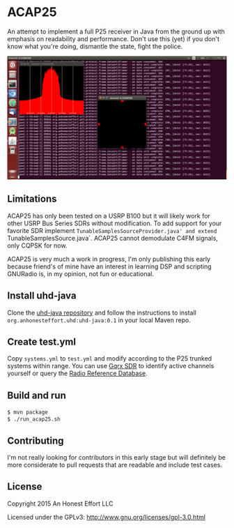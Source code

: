 # ACAP25

An attempt to implement a full P25 receiver in Java from the ground up
with emphasis on readability and performance. Don't use this (yet) if you
don't know what you're doing, dismantle the state, fight the police.

![acap25 preview](/plots.png)

## Limitations
ACAP25 has only been tested on a USRP B100 but it will likely work for other
USRP Bus Series SDRs without modification. To add support for your favorite
SDR implement `TunableSamplesSourceProvider.java' and extend
`TunableSamplesSource.java`. ACAP25 cannot demodulate C4FM signals, only
CQPSK for now.

ACAP25 is very much a work in progress, I'm only publishing this early
because friend's of mine have an interest in learning DSP and scripting
GNURadio is, in my opinion, not fun or educational.

## Install uhd-java
Clone the [uhd-java repository](https://github.com/rhodey/uhd-java) and
follow the instructions to install `org.anhonesteffort.uhd:uhd-java:0.1`
in your local Maven repo.

## Create test.yml
Copy `systems.yml` to `test.yml` and modify according to the P25 trunked
systems within range. You can use [Gqrx SDR](http://gqrx.dk/) to identify
active channels yourself or query the [Radio Reference Database](http://www.radioreference.com/apps/db/).

## Build and run
```
$ mvn package
$ ./run_acap25.sh
```

## Contributing
I'm not really looking for contributors in this early stage but will
definitely be more considerate to pull requests that are readable and
include test cases.

## License

Copyright 2015 An Honest Effort LLC

Licensed under the GPLv3: http://www.gnu.org/licenses/gpl-3.0.html
